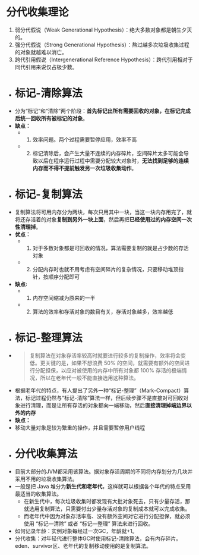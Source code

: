 # 分代收集理论

1. 弱分代假说（Weak Generational Hypothesis）：绝大多数对象都是朝生夕灭的。
2. 强分代假说（Strong Generational Hypothesis）：熬过越多次垃圾收集过程的对象就越难以消亡。
3. 跨代引用假说（Intergenerational Reference Hypothesis）：跨代引用相对于同代引用来说仅占极少数。
- # 标记-清除算法
- 分为“标记”和“清除”两个阶段：**首先标记出所有需要回收的对象，在标记完成后统一回收所有被标记的对象**。
- **缺点：**
	- 1. 效率问题。两个过程需要暂停应用，效率不高
	- 2. 标记清除后，会产生大量不连续的内存碎片，空间碎片太多可能会导致以后在程序运行过程中需要分配较大对象时，**无法找到足够的连续内存而不得不提前触发另一次垃圾收集动作**。
- # 标记-复制算法
- 复制算法将可用内存分为两块，每次只用其中一块，当这一块内存用完了，就将还存活着的对象**复制到另外一块上面**，然后再把**已经使用过的内存空间一次性清理掉**。
- **优点：**
	- 1. 对于多数对象都是可回收的情况，算法需要复制的就是占少数的存活对象
	- 2. 分配内存时也就不用考虑有空间碎片的复杂情况，只要移动堆顶指针，按顺序分配即可
- **缺点:**
	- 1. 内存空间缩减为原来的一半
	- 2. 算法的效率和存活对象的数目有关，存活对象越多，效率越低
- # 标记-整理算法
- > 复制算法在对象存活率较高时就要进行较多的复制操作，效率将会变低。更关键的是，如果不想浪费 50% 的空间，就需要有额外的空间进行分配担保，以应对被使用的内存中所有对象都 100% 存活的极端情况，所以在老年代一般不能直接选用这种算法。
- 根据老年代的特点，有人提出了另外一种“标记-整理”（Mark-Compact）算法，标记过程仍然与“标记-清除”算法一样，但后续步骤不是直接对可回收对象进行清理，而是让所有存活的对象都向一端移动，然后**直接清理掉端边界以外的内存**
- **缺点：**
- 移动大量对象是较为繁重的操作，并且需要暂停用户线程
- # 分代收集算法
- 目前大部分的JVM都采用该算法。据对象存活周期的不同将内存划分为几块并采用不用的垃圾收集算法。
- 一般是把 Java 堆分为**新生代和老年代**，这样就可以根据各个年代的特点采用最适当的收集算法。
	- 在新生代中，每次垃圾收集时都发现有大批对象死去，只有少量存活，那就选用复制算法，只需要付出少量存活对象的复制成本就可以完成收集。
	- 而老年代中因为对象存活率高、没有额外空间对它进行分配担保，就必须使用 “标记—清除” 或者 “标记—整理” 算法来进行回收。
- 如何记录年龄：实例对象每经过一次GC，年龄就+1。
- 分代收集：对年轻代进行整体GC时使用标记-清除算法，会有内存碎片。eden、survivor区、老年代的复制移动使用的是复制算法。